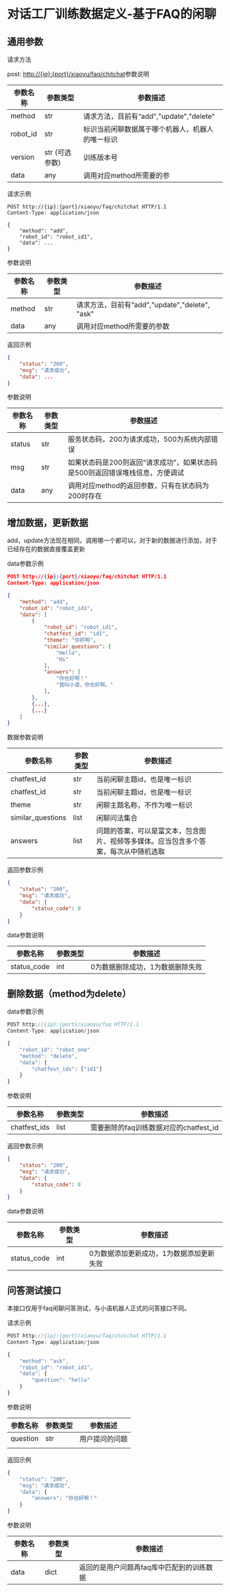 # 对话工厂训练数据定义-基于FAQ的闲聊

## 通用参数

请求方法

post:  <http://{ip}:{port}/xiaoyu/faq/chitchat>参数说明

| 参数名称 | 参数类型 | 参数描述                                        |
| -------- | -------- | ----------------------------------------------- |
| method   | str      | 请求方法，目前有“add”,"update","delete"         |
| robot_id   | str      | 标识当前闲聊数据属于哪个机器人，机器人的唯一标识         |
| version   | str (可选参数)    | 训练版本号         |
| data     | any      | 调用对应method所需要的参                        |

请求示例

```http
POST http://{ip}:{port}/xiaoyu/faq/chitchat HTTP/1.1
Content-Type: application/json

{
    "method": "add",
    "robot_id": "robot_id1",
    "data": ...
}
```

参数说明

| 参数名称 | 参数类型 | 参数描述                                |
| -------- | -------- | --------------------------------------- |
| method   | str      | 请求方法，目前有“add”,"update","delete", "ask" |
| data     | any      | 调用对应method所需要的参数              |

返回示例

```json
{
    "status": "200",
    "msg": "请求成功",
    "data": ...
}
```

参数说明

| 参数名称 | 参数类型 | 参数描述                                |
| -------- | -------- | --------------------------------------- |
| status   | str      | 服务状态码，200为请求成功，500为系统内部错误 |
| msg     | str     | 如果状态码是200则返回“请求成功”，如果状态码是500则返回错误堆栈信息，方便调试              |
| data     | any      | 调用对应method的返回参数，只有在状态码为200时存在             |

## 增加数据，更新数据

add，update方法现在相同，调用哪一个都可以，对于新的数据进行添加，对于已经存在的数据直接覆盖更新

data参数示例

```json
POST http://{ip}:{port}/xiaoyu/faq/chitchat HTTP/1.1
Content-Type: application/json

{
    "method": "add",
    "robot_id": "robot_id1",
    "data": [
        {
            "robot_id": "robot_id1",
            "chatfest_id": "id1",
            "theme": "你好啊",
            "similar_questions": [
                "Hello",
                "Hi"
            ],
            "answers": [
                "你也好啊！"
                "我叫小语，你也好啊。"
            ],
        },
        {...},
        {...}
    ]
}

```

数据参数说明

| 参数名称          | 参数类型 | 参数描述                                                     |
| ----------------- | -------- | ------------------------------------------------------------ |
| chatfest_id             | str      | 当前闲聊主题id，也是唯一标识                                |
| chatfest_id             | str      | 当前闲聊主题id，也是唯一标识                                |
| theme             | str      | 闲聊主题名称，不作为唯一标识                               |
| similar_questions | list     | 闲聊问法集合 |
| answers            | list      | 问题的答案，可以是富文本，包含图片、视频等多媒体。应当包含多个答案，每次从中随机选取           |

返回参数示例

```json
{
    "status": "200",
    "msg": "请求成功",
    "data": {
        "status_code": 0
    }
}
```

data参数说明

| 参数名称 | 参数类型 | 参数描述                                |
| -------- | -------- | --------------------------------------- |
| status_code   | int      | 0为数据删除成功，1为数据删除失败 |

## 删除数据（method为delete）

data参数示例

```js
POST http://{ip}:{port}/xiaoyu/faq HTTP/1.1
Content-Type: application/json

{
    "robot_id": "robot_one"
    "method": "delete",
    "data": {
        "chatfest_ids": ["id1"]
    }
}


```

参数说明

| 参数名称   | 参数类型 | 参数描述                         |
| ---------- | -------- | -------------------------------- |
| chatfest_ids    | list     | 需要删除的faq训练数据对应的chatfest_id |

返回参数示例

```json
{
    "status": "200",
    "msg": "请求成功",
    "data": {
        "status_code": 0
    }
}
```

data参数说明

| 参数名称 | 参数类型 | 参数描述                                |
| -------- | -------- | --------------------------------------- |
| status_code   | int      | 0为数据添加更新成功，1为数据添加更新失败 |

## 问答测试接口

本接口仅用于faq闲聊问答测试，与小语机器人正式的问答接口不同。

请求示例

```js
POST http://{ip}:{port}/xiaoyu/faq/chitchat HTTP/1.1
Content-Type: application/json

{
    "method": "ask",
    "robot_id": "robot_id1",
    "data": {
        "question": "hello"
    }
}
```

参数说明

| 参数名称   | 参数类型 | 参数描述                         |
| ---------- | -------- | -------------------------------- |
| question    | str     | 用户提问的问题           |
|            |          |                                  |

返回示例

```js
{
    "status": "200",
    "msg": "请求成功",
    "data": {
        "answers": "你也好啊！"
    }
}
```

参数说明

| 参数名称   | 参数类型 | 参数描述                         |
| ---------- | -------- | -------------------------------- |
| data    | dict     |  返回的是用户问题再faq库中匹配到的训练数据          |
